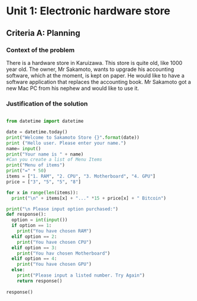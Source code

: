 # Unit 1: Electronic hardware store 

## Criteria A: Planning 

### Context of the problem 
There is a hardware store in Karuizawa. This store is quite old, like 1000 year old. The owner, Mr Sakamoto, wants to upgrade his accounting software, which at the moment, is kept on paper. He would like to have a software application that replaces the accounting book. Mr Sakamoto got a new Mac PC from his nephew and would  like to use it. 

### Justification of the solution 
```.py 

from datetime import datetime

date = datetime.today() 
print("Welcome to Sakamoto Store {}".format(date))
print ("Hello user. Please enter your name.")
name= input()
print("Your name is " + name)
#Can you create a list of Menu Items 
print("Menu of items") 
print("=" * 50)
items = ["1. RAM", "2. CPU", "3. Motherboard", "4. GPU"]
price = ["3", "5", "5", "8"]

for x in range(len(items)):
  print("\n" + items[x] + "..." *15 + price[x] + " Bitcoin")

print("\n Please input option purchased:")
def response():
  option = int(input())
  if option == 1:
    print("You have chosen RAM")
  elif option == 2: 
    print("You have chosen CPU")
  elif option == 3:
    print("You hav chosen Motherboard")
  elif option == 4:
    print("You have chosen GPU")
  else:
    print("Please input a listed number. Try Again")
    return response()
    
response()
  
  
  

```

